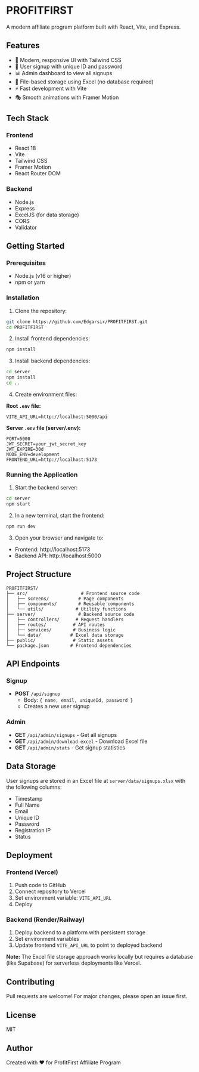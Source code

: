 # PROFITFIRST

A modern affiliate program platform built with React, Vite, and Express.

## Features

- 🎨 Modern, responsive UI with Tailwind CSS
- 🔐 User signup with unique ID and password
- 📊 Admin dashboard to view all signups
- 📁 File-based storage using Excel (no database required)
- ⚡ Fast development with Vite
- 🎭 Smooth animations with Framer Motion

## Tech Stack

### Frontend
- React 18
- Vite
- Tailwind CSS
- Framer Motion
- React Router DOM

### Backend
- Node.js
- Express
- ExcelJS (for data storage)
- CORS
- Validator

## Getting Started

### Prerequisites
- Node.js (v16 or higher)
- npm or yarn

### Installation

1. Clone the repository:
```bash
git clone https://github.com/Edgarsir/PROFITFIRST.git
cd PROFITFIRST
```

2. Install frontend dependencies:
```bash
npm install
```

3. Install backend dependencies:
```bash
cd server
npm install
cd ..
```

4. Create environment files:

**Root `.env` file:**
```env
VITE_API_URL=http://localhost:5000/api
```

**Server `.env` file (server/.env):**
```env
PORT=5000
JWT_SECRET=your_jwt_secret_key
JWT_EXPIRE=30d
NODE_ENV=development
FRONTEND_URL=http://localhost:5173
```

### Running the Application

1. Start the backend server:
```bash
cd server
npm start
```

2. In a new terminal, start the frontend:
```bash
npm run dev
```

3. Open your browser and navigate to:
- Frontend: http://localhost:5173
- Backend API: http://localhost:5000

## Project Structure

```
PROFITFIRST/
├── src/                    # Frontend source code
│   ├── screens/           # Page components
│   ├── components/        # Reusable components
│   └── utils/            # Utility functions
├── server/                # Backend source code
│   ├── controllers/      # Request handlers
│   ├── routes/          # API routes
│   ├── services/        # Business logic
│   └── data/           # Excel data storage
├── public/              # Static assets
└── package.json        # Frontend dependencies
```

## API Endpoints

### Signup
- **POST** `/api/signup`
  - Body: `{ name, email, uniqueId, password }`
  - Creates a new user signup

### Admin
- **GET** `/api/admin/signups` - Get all signups
- **GET** `/api/admin/download-excel` - Download Excel file
- **GET** `/api/admin/stats` - Get signup statistics

## Data Storage

User signups are stored in an Excel file at `server/data/signups.xlsx` with the following columns:
- Timestamp
- Full Name
- Email
- Unique ID
- Password
- Registration IP
- Status

## Deployment

### Frontend (Vercel)
1. Push code to GitHub
2. Connect repository to Vercel
3. Set environment variable: `VITE_API_URL`
4. Deploy

### Backend (Render/Railway)
1. Deploy backend to a platform with persistent storage
2. Set environment variables
3. Update frontend `VITE_API_URL` to point to deployed backend

**Note:** The Excel file storage approach works locally but requires a database (like Supabase) for serverless deployments like Vercel.

## Contributing

Pull requests are welcome! For major changes, please open an issue first.

## License

MIT

## Author

Created with ❤️ for ProfitFirst Affiliate Program
